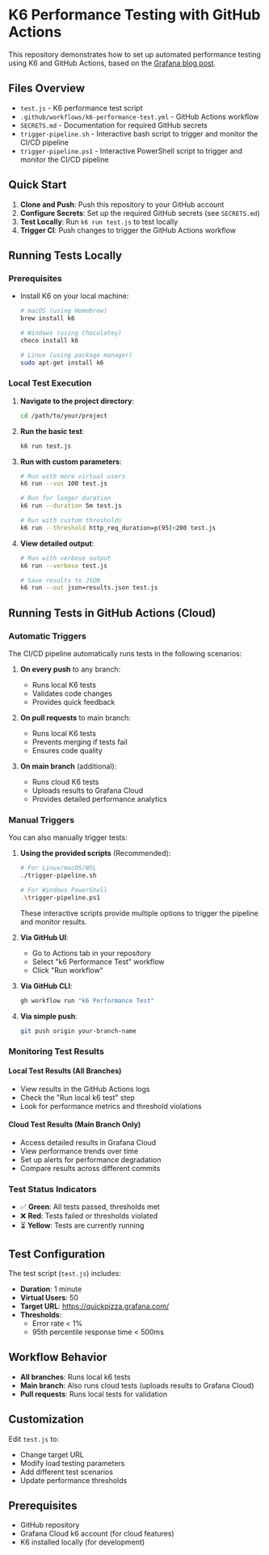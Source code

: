 # K6 Performance Testing with GitHub Actions

This repository demonstrates how to set up automated performance testing using K6 and GitHub Actions, based on the [Grafana blog post](https://grafana.com/blog/2024/07/15/performance-testing-with-grafana-k6-and-github-actions/).

## Files Overview

- `test.js` - K6 performance test script
- `.github/workflows/k6-performance-test.yml` - GitHub Actions workflow
- `SECRETS.md` - Documentation for required GitHub secrets
- `trigger-pipeline.sh` - Interactive bash script to trigger and monitor the CI/CD pipeline
- `trigger-pipeline.ps1` - Interactive PowerShell script to trigger and monitor the CI/CD pipeline

## Quick Start

1. **Clone and Push**: Push this repository to your GitHub account
2. **Configure Secrets**: Set up the required GitHub secrets (see `SECRETS.md`)
3. **Test Locally**: Run `k6 run test.js` to test locally
4. **Trigger CI**: Push changes to trigger the GitHub Actions workflow

## Running Tests Locally

### Prerequisites
- Install K6 on your local machine:
  ```bash
  # macOS (using Homebrew)
  brew install k6
  
  # Windows (using Chocolatey)
  choco install k6
  
  # Linux (using package manager)
  sudo apt-get install k6
  ```

### Local Test Execution
1. **Navigate to the project directory**:
   ```bash
   cd /path/to/your/project
   ```

2. **Run the basic test**:
   ```bash
   k6 run test.js
   ```

3. **Run with custom parameters**:
   ```bash
   # Run with more virtual users
   k6 run --vus 100 test.js
   
   # Run for longer duration
   k6 run --duration 5m test.js
   
   # Run with custom thresholds
   k6 run --threshold http_req_duration=p(95)<200 test.js
   ```

4. **View detailed output**:
   ```bash
   # Run with verbose output
   k6 run --verbose test.js
   
   # Save results to JSON
   k6 run --out json=results.json test.js
   ```

## Running Tests in GitHub Actions (Cloud)

### Automatic Triggers
The CI/CD pipeline automatically runs tests in the following scenarios:

1. **On every push** to any branch:
   - Runs local K6 tests
   - Validates code changes
   - Provides quick feedback

2. **On pull requests** to main branch:
   - Runs local K6 tests
   - Prevents merging if tests fail
   - Ensures code quality

3. **On main branch** (additional):
   - Runs cloud K6 tests
   - Uploads results to Grafana Cloud
   - Provides detailed performance analytics

### Manual Triggers
You can also manually trigger tests:

1. **Using the provided scripts** (Recommended):
   ```bash
   # For Linux/macOS/WSL
   ./trigger-pipeline.sh
   
   # For Windows PowerShell
   .\trigger-pipeline.ps1
   ```
   These interactive scripts provide multiple options to trigger the pipeline and monitor results.

2. **Via GitHub UI**:
   - Go to Actions tab in your repository
   - Select "k6 Performance Test" workflow
   - Click "Run workflow"

3. **Via GitHub CLI**:
   ```bash
   gh workflow run "k6 Performance Test"
   ```

4. **Via simple push**:
   ```bash
   git push origin your-branch-name
   ```

### Monitoring Test Results

#### Local Test Results (All Branches)
- View results in the GitHub Actions logs
- Check the "Run local k6 test" step
- Look for performance metrics and threshold violations

#### Cloud Test Results (Main Branch Only)
- Access detailed results in Grafana Cloud
- View performance trends over time
- Set up alerts for performance degradation
- Compare results across different commits

### Test Status Indicators
- ✅ **Green**: All tests passed, thresholds met
- ❌ **Red**: Tests failed or thresholds violated
- ⏳ **Yellow**: Tests are currently running

## Test Configuration

The test script (`test.js`) includes:
- **Duration**: 1 minute
- **Virtual Users**: 50
- **Target URL**: https://quickpizza.grafana.com/
- **Thresholds**: 
  - Error rate < 1%
  - 95th percentile response time < 500ms

## Workflow Behavior

- **All branches**: Runs local k6 tests
- **Main branch**: Also runs cloud tests (uploads results to Grafana Cloud)
- **Pull requests**: Runs local tests for validation

## Customization

Edit `test.js` to:
- Change target URL
- Modify load testing parameters
- Add different test scenarios
- Update performance thresholds

## Prerequisites

- GitHub repository
- Grafana Cloud k6 account (for cloud features)
- K6 installed locally (for development)